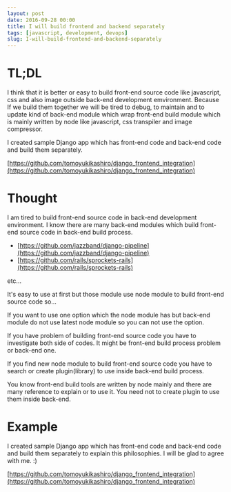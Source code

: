 ```yaml
---
layout: post
date: 2016-09-28 00:00
title: I will build frontend and backend separately
tags: [javascript, development, devops]
slug: I-will-build-frontend-and-backend-separately
---
```


# TL;DL

I think that it is better or easy to build front-end source code like javascript, css and also image outside back-end development emvironment. Because If we build them together we will be tired to debug, to maintain and to update kind of back-end module which wrap front-end build module which is mainly written by node like javascript, css transpiler and image compressor.

I created sample Django app which has front-end code and back-end code and build them separately.

[https://github.com/tomoyukikashiro/django_frontend_integration](https://github.com/tomoyukikashiro/django_frontend_integration)

# Thought

I am tired to build front-end source code in back-end development environment.
I know there are many back-end modules which build front-end source code in back-end build process.

- [https://github.com/jazzband/django-pipeline](https://github.com/jazzband/django-pipeline)
- [https://github.com/rails/sprockets-rails](https://github.com/rails/sprockets-rails)

etc...

It's easy to use at first but those module use node module to build front-end source code so...


If you want to use one option which the node module has but back-end module do not use latest node module so you can not use the option.


If you have problem of building front-end source code you have to investigate both side of codes. It might be front-end build process problem or back-end one.


If you find new node module to build front-end source code you have to search or create plugin(library) to use inside back-end build process.


You know front-end build tools are written by node mainly and there are many reference to explain or to use it. You need not to create plugin to use them inside back-end.

# Example

I created sample Django app which has front-end code and back-end code and build them separately to explain this philosophies.
I will be glad to agree with me. :)

[https://github.com/tomoyukikashiro/django_frontend_integration](https://github.com/tomoyukikashiro/django_frontend_integration)
